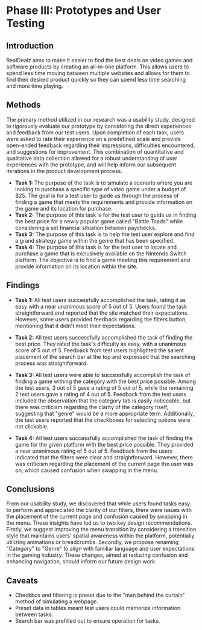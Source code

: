 # Phase III: Prototypes and User Testing

## Introduction

RealDealz aims to make it easier to find the best deals on video games and software products by creating an all-in-one platform. This allows users to spend less time moving between multiple websites and allows for them to find their desired product quickly so they can spend less time searching and more time playing.

## Methods

The primary method utilized in our research was a usability study, designed to rigorously evaluate our prototype by considering the direct experiences and feedback from our test users. Upon completion of each task, users were asked to rate their experience on a predefined scale and provide open-ended feedback regarding their impressions, difficulties encountered, and suggestions for improvement. This combination of quantitative and qualitative data collection allowed for a robust understanding of user experiences with the prototype, and will help inform our subsequent iterations in the product development process.

- **Task 1:** The purpose of the task is to simulate a scenario where you are looking to purchase a specific type of video game under a budget of $25. The goal is for a test user to guide us through the process of finding a game that meets the requirements and provide information on the game and its location for purchase.
- **Task 2:** The purpose of this task is for the test user to guide us in finding the best price for a newly popular game called "Battle Toads" while considering a set financial situation between paychecks.
- **Task 3:** The purpose of this task is to help the test user explore and find a grand strategy game within the genre that has been specified.
- **Task 4:** The purpose of this task is for the test user to locate and purchase a game that is exclusively available on the Nintendo Switch platform. The objective is to find a game meeting this requirement and provide information on its location within the site. 

## Findings

- **Task 1:** All test users successfully accomplished the task, rating it as easy with a near unanimous score of 5 out of 5. Users found the task straightforward and reported that the site matched their expectations. However, some users provided feedback regarding the filters button, mentioning that it didn't meet their expectations.

- **Task 2:** All test users successfully accomplished the task of finding the best price. They rated the task's difficulty as easy, with a unanimous score of 5 out of 5. Feedback from test users highlighted the salient placement of the search bar at the top and expressed that the searching process was straightforward.

- **Task 3:** All test users were able to successfully accomplish the task of finding a game withing the category with the best price possible. Among the test users, 3 out of 5 gave a rating of 5 out of 5, while the remaining 2 test users gave a rating of 4 out of 5. Feedback from the test users included the observation that the category tab is easily noticeable, but there was criticism regarding the clarity of the category itself, suggesting that "genre" would be a more appropriate term. Additionally, the test users reported that the checkboxes for selecting options were not clickable.

- **Task 4:** All test users successfully accomplished the task of finding the game for the given platform with the best price possible. They provided a near unanimous rating of 5 out of 5. Feedback from the users indicated that the filters were clear and straightforward. However, there was criticism regarding the placement of the current page the user was on, which caused confusion when swapping in the menu.

## Conclusions

From our usability study, we discovered that while users found tasks easy to perform and appreciated the clarity of our filters, there were issues with the placement of the current page and confusion caused by swapping in the menu. These insights have led us to two key design recommendations. Firstly, we suggest improving the menu transition by considering a transition style that maintains users' spatial awareness within the platform, potentially utilizing animations or breadcrumbs. Secondly, we propose renaming "Category" to "Genre" to align with familiar language and user expectations in the gaming industry. These changes, aimed at reducing confusion and enhancing navigation, should inform our future design work.

## Caveats

- Checkbox and filtering is preset due to the "man behind the curtain" method of simulating a webpage.
- Preset data in tables meant test users could memorize information between tasks.
- Search bar was prefilled out to ensure operation for tasks.
